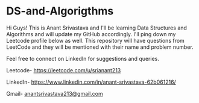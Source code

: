 # DS-and-Algorigthms

Hi Guys! This is Anant Srivastava and I'll be learning Data Structures and Algorithms and will update my GitHub accordingly. I'll ping down my Leetcode profile below as well.
This repository will have questions from LeetCode and they will be mentioned with their name and problem number.

Feel free to connect on LinkedIn for suggestions and queries.

Leetcode- https://leetcode.com/u/srianant213

LinkedIn- https://www.linkedin.com/in/anant-srivastava-62b061216/

Gmail-    anantsrivastava213@gmail.com
